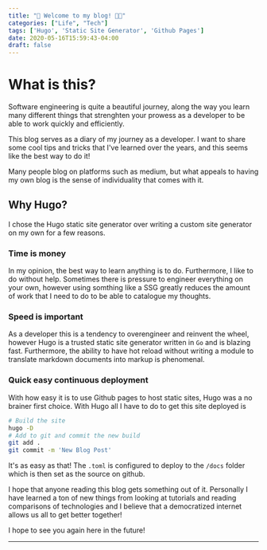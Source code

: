 ```yaml
---
title: "🤗 Welcome to my blog! 👋🏽"
categories: ["Life", "Tech"]
tags: ['Hugo', 'Static Site Generator', 'Github Pages']
date: 2020-05-16T15:59:43-04:00
draft: false
---
```


# What is this?

Software engineering is quite a beautiful journey, along the way you learn many different things that strenghten your prowess as a developer to be able to work quickly and efficiently.

This blog serves as a diary of my journey as a developer. I want to share some cool tips and tricks that I've learned over the years, and this seems like the best way to do it!

Many people blog on platforms such as medium, but what appeals to having my own blog is the sense of individuality that comes with it.

## Why Hugo?

I chose the Hugo static site generator over writing a custom site generator on my own for a few reasons.

### Time is money

In my opinion, the best way to learn anything is to do. Furthermore, I like to do without help. Sometimes there is pressure to engineer everything on your own, however using somthing like a SSG greatly reduces the amount of work that I need to do to be able to catalogue my thoughts.

### Speed is important

As a developer this is a tendency to overengineer and reinvent the wheel, however Hugo is a trusted static site generator written in `Go` and is blazing fast. Furthermore, the ability to have hot reload without writing a module to translate markdown documents into markup is phenomenal.

### Quick easy continuous deployment

With how easy it is to use Github pages to host static sites, Hugo was a no brainer first choice. With Hugo all I have to do to get this site deployed is

```bash
# Build the site
hugo -D
# Add to git and commit the new build
git add .
git commit -m 'New Blog Post'
```

It's as easy as that! The `.toml` is configured to deploy to the `/docs` folder which is then set as the source on github.

I hope that anyone reading this blog gets something out of it. Personally I have learned a ton of new things from looking at tutorials and reading comparisons of technologies and I believe that a democratized internet allows us all to get better together!

I hope to see you again here in the future!

---